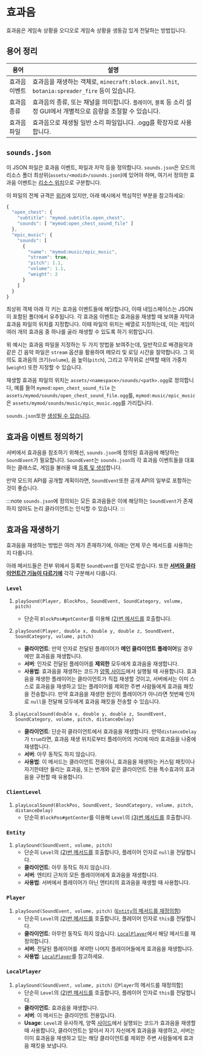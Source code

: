 효과음
=====

효과음은 게임속 상황을 오디오로 게임속 상황을 생동감 있게 전달하는 방법입니다.

용어 정리
-----------

| 용어      | 설명                                                                           |
|---------|------------------------------------------------------------------------------|
| 효과음 이벤트 | 효과음을 재생하는 객체로, `minecraft:block.anvil.hit`, `botania:spreader_fire` 등이 있습니다. |
| 효과음 종류  | 효과음의 종류, 또는 채널을 의미합니다. `플레이어`, `블록` 등 소리 설정 GUI에서 개별적으로 음량을 조절할 수 있습니다.      |
| 효과음 파일  | 효과음으로 재생될 일반 소리 파일입니다. .ogg를 확장자로 사용합니다.                                     |

`sounds.json`
-------------

이 JSON 파일은 효과음 이벤트, 파일과 자막 등을 정의합니다. `sounds.json`은 모드의 리소스 폴더 최상위(`assets/<modid>/sounds.json`)에 있어야 하며, 여기서 정의한 효과음 이벤트는 [리소스 위치][loc]으로 구분합니다.

이 파일의 전체 규격은 [위키][wiki]에 있지만, 아래 예시에서 핵심적인 부분을 참고하세요:

```js
{
  "open_chest": {
    "subtitle": "mymod.subtitle.open_chest",
    "sounds": [ "mymod:open_chest_sound_file" ]
  },
  "epic_music": {
    "sounds": [
      {
        "name": "mymod:music/epic_music",
        "stream": true,
        "pitch": 1.1,
        "volume": 1.1,
        "weight": 2
      }
    ]
  }
}
```

최상위 객체 아래 각 키는 효과음 이벤트들에 해당합니다, 이때 네임스페이스는 JSON이 포함된 폴더에서 유추됩니다. 각 효과음 이벤트는 효과음을 재생할 때 보여줄 자막과 효과음 파일의 위치를 지정합니다. 이때 파일의 위치는 배열로 지정하는데, 이는 게임이 여러 개의 효과음 중 하나를 골라 재생할 수 있도록 하기 위함입니다.

위 예시는 효과음 파일을 지정하는 두 가지 방법을 보여주는데, 일반적으로 배경음악과 같은 긴 음악 파일은 `stream` 옵션을 활용하여 메모리 및 로딩 시간을 절약합니다. 그 외의도 효과음의 크기(`volume`), 음 높이(`pitch`), 그리고 무작위로 선택할 때의 가중치(`weight`) 또한 지정할 수 있습니다.

재생할 효과음 파일의 위치는 `assets/<namespace>/sounds/<path>.ogg`로 정의합니다, 예를 들어 `mymod:open_chest_sound_file` 는 `assets/mymod/sounds/open_chest_sound_file.ogg`를, `mymod:music/epic_music`은 `assets/mymod/sounds/music/epic_music.ogg`를 가리킵니다.

`sounds.json`또한 [생성될 수 있습니다][datagen].

효과음 이벤트 정의하기
---------------------

서버에서 효과음을 참조하기 위해선, `sounds.json`에 정의된 효과음에 해당하는 `SoundEvent`가 필요합니다. `SoundEvent`는 `sounds.json`의 각 효과음 이벤트들을 대표하는 클래스로, 게임을 불러올 때 [등록 및 생성][registration]합니다.

만약 모드의 API를 공개할 계획이라면, `SoundEvent`또한 공개 API의 일부로 포함하는 것이 좋습니다.

:::note
`sounds.json`에 정의되는 모든 효과음들은 이에 해당하는 `SoundEvent`가 존재하지 않아도 논리 클라이언트는 인식할 수 있습니다.
:::

효과음 재생하기
--------------

효과음을 재생하는 방법은 여러 개가 존재하기에, 아래는 언제 무슨 메서드를 사용하는지 다룹니다.

아래 메서드들은 전부 위에서 등록한 `SoundEvent`를 인자로 받습니다. 또한 [**서버와 클라이언트간 기능이 다르기에**][sides] 각각 구분해서 다룹니다.

### `Level`

1. <a name="level-playsound-pbecvp"></a> `playSound(Player, BlockPos, SoundEvent, SoundCategory, volume, pitch)`

   - 단순히 `BlockPos#getCenter`를 이용해 [(2)번 메서드를](#level-playsound-pxyzecvp) 호출합니다.

2. <a name="level-playsound-pxyzecvp"></a> `playSound(Player, double x, double y, double z, SoundEvent, SoundCategory, volume, pitch)`

   - **클라이언트**: 만약 인자로 전달된 플레이어가 **메인 클라이언트 플레이어**일 경우에만 효과음을 재생합니다.
   - **서버**: 인자로 전달된 플레이어를 **제외한** 모두에게 효과음을 재생합니다.
   - **사용법**: 효과음을 재생하는 코드가 [양쪽 사이드][sides]에서 실행될 때 사용합니다. 효과음을 재생한 플레이어는 클라이언트가 직접 재생할 것이고, 서버에서는 이미 스스로 효과음을 재생하고 있는 플레이어를 제외한 주변 사람들에게 효과음 패킷을 전송합니다. 만약 효과음을 재생한 원인이 플레이어가 아니라면 첫번째 인자로 `null`을 전달해 모두에게 효과음 패킷을 전송할 수 있습니다.

3. <a name="level-playsound-xyzecvpd"></a> `playLocalSound(double x, double y, double z, SoundEvent, SoundCategory, volume, pitch, distanceDelay)`

   - **클라이언트**: 단순히 클라이언트에서 효과음을 재생합니다. 만약`distanceDelay`가 `true`라면, 효과음 재생 위치로부터 플레이어의 거리에 따라 효과음을 나중에 재생합니다.
   - **서버**: 아무 동작도 하지 않습니다.
   - **사용법**: 이 메서드는 클라이언트 전용이니, 효과음을 재생하는 커스텀 패킷이나 자기한테만 들리는 효과음, 또는 번개와 같은 클라이언트 전용 특수효과의 효과음을 구현할 때 유용합니다.

### `ClientLevel`

1. <a name="clientlevel-playsound-becvpd"></a> `playLocalSound(BlockPos, SoundEvent, SoundCategory, volume, pitch, distanceDelay)`
   - 단순히 `BlockPos#getCenter`를 이용해 `Level`의 [(3)번 메서드를](#level-playsound-xyzecvpd) 호출합니다.

### `Entity`

1. <a name="entity-playsound-evp"></a> `playSound(SoundEvent, volume, pitch)`
   - 단순히 `Level`의 [(2)번 메서드를](#level-playsound-pxyzecvp) 호출합니다, 플레이어 인자로 `null`을 전달합니다.
   - **클라이언트**: 아무 동작도 하지 않습니다.
   - **서버**: 엔티티 근처의 모든 플레이어에게 효과음을 재생합니다.
   - **사용법**: 서버에서 플레이어가 아닌 엔티티의 효과음을 재생할 때 사용합니다.

### `Player`

1. <a name="player-playsound-evp"></a> `playSound(SoundEvent, volume, pitch)` ([`Entity`의 메서드를 재정의함](#entity-playsound-evp))
   - 단순히 `Level`의 [(2)번 메서드를](#level-playsound-pxyzecvp) 호출합니다, 플레이어 인자로 `this`를 전달합니다.
   - **클라이언트**: 아무런 동작도 하지 않습니다. [`LocalPlayer`](#localplayer-playsound-evp)에서 해당 메서드를 재정의합니다.
   - **서버**: 전달된 플레이어를 *제외*한 나머지 플레이어들에게 효과음을 재생합니다.
   - **사용법**: [`LocalPlayer`](#localplayer-playsound-evp)를 참고하세요.

### `LocalPlayer`

1. <a name="localplayer-playsound-evp"></a> `playSound(SoundEvent, volume, pitch)` ([`Player`의 메서드를 재정의함]
   - 단순히 `Level`의 [(2)번 메서드를](#level-playsound-pxyzecvp) 호출합니다, 플레이어 인자로 `this`를 전달합니다.
   - **클라이언트**: 효과음을 재생합니다.
   - **서버**: 이 메서드는 클라이언트 전용입니다.
   - **Usage**: `Level`과 유사하게, 양쪽 [사이드][sides]에서 실행되는 코드가 효과음을 재생할 때 사용합니다, 클라이언트는 알아서 자기 자신에게 효과음을 재생하고, 서버는 이미 효과음을 재생하고 있는 해당 클라이언트를 제외한 주변 사람들에게 효과음 패킷을 보냅니다.


[loc]: ../concepts/resources.md#resourcelocation
[wiki]: https://minecraft.wiki/w/Sounds.json
[datagen]: ../datagen/client/sounds.md
[registration]: ../concepts/registries.md#객체-등록하기
[sides]: ../concepts/sides.md
